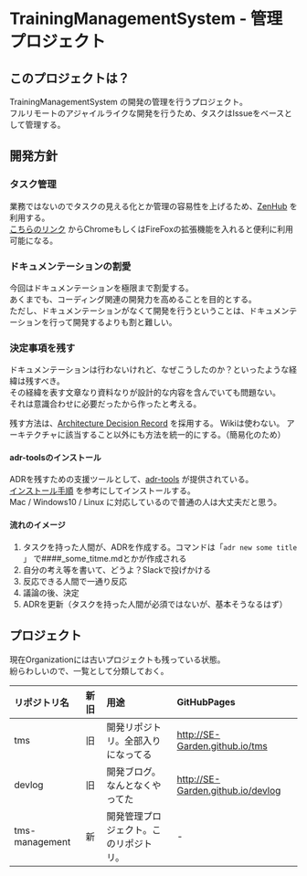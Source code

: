 # TrainingManagementSystem - 管理プロジェクト

## このプロジェクトは？
TrainingManagementSystem の開発の管理を行うプロジェクト。  
フルリモートのアジャイルライクな開発を行うため、タスクはIssueをベースとして管理する。 

## 開発方針

### タスク管理
業務ではないのでタスクの見える化とか管理の容易性を上げるため、[ZenHub](https://github.com/SE-Garden/tms-management/edit/master/README.md#workspaces/tms-management-5cc2c43736b4b64850a0b79b/board?repos=183573990) を利用する。  
[こちらのリンク](https://www.zenhub.com/extension) からChromeもしくはFireFoxの拡張機能を入れると便利に利用可能になる。

### ドキュメンテーションの割愛
今回はドキュメンテーションを極限まで割愛する。  
あくまでも、コーディング関連の開発力を高めることを目的とする。  
ただし、ドキュメンテーションがなくて開発を行うということは、ドキュメンテーションを行って開発するよりも割と難しい。

### 決定事項を残す
ドキュメンテーションは行わないけれど、なぜこうしたのか？といったような経緯は残すべき。  
その経緯を表す文章なり資料なりが設計的な内容を含んでいても問題ない。  
それは意識合わせに必要だったから作ったと考える。

残す方法は、[Architecture Decision Record](http://thinkrelevance.com/blog/2011/11/15/documenting-architecture-decisions) を採用する。  Wikiは使わない。
アーキテクチャに該当すること以外にも方法を統一的にする。（簡易化のため）

#### adr-toolsのインストール
ADRを残すための支援ツールとして、[adr-tools](https://github.com/npryce/adr-tools) が提供されている。  
[インストール手順](https://github.com/npryce/adr-tools/blob/master/INSTALL.md) を参考にしてインストールする。  
Mac / Windows10 / Linux に対応しているので普通の人は大丈夫だと思う。  

#### 流れのイメージ
1. タスクを持った人間が、ADRを作成する。コマンドは「`adr new some title` 」 で####_some_titme.mdとかが作成される
1. 自分の考え等を書いて、どうよ？Slackで投げかける
1. 反応できる人間で一通り反応
1. 議論の後、決定
1. ADRを更新（タスクを持った人間が必須ではないが、基本そうなるはず）

## プロジェクト
現在Organizationには古いプロジェクトも残っている状態。  
紛らわしいので、一覧として分類しておく。

|リポジトリ名|新旧|用途|GitHubPages|
|:---|:--|:--|:--|
|tms|旧|開発リポジトリ。全部入りになってる|http://SE-Garden.github.io/tms|
|devlog|旧|開発ブログ。なんとなくやってた|http://SE-Garden.github.io/devlog|
|tms-management|新|開発管理プロジェクト。このリポジトリ。|-|

